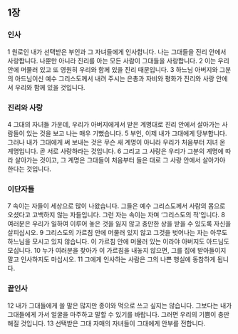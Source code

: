 ## 1장
### 인사
1 원로인 내가 선택받은 부인과 그 자녀들에게 인사합니다. 나는 그대들을 진리 안에서 사랑합니다. 나뿐만 아니라 진리를 아는 모든 사람이 그대들을 사랑합니다.
2 이는 우리 안에 머물러 있고 또 영원히 우리와 함께 있을 진리 때문입니다.
3 하느님 아버지와 그분의 아드님이신 예수 그리스도께서 내려 주시는 은총과 자비와 평화가 진리와 사랑 안에서 우리와 함께 있을 것입니다.
### 진리와 사랑
4 그대의 자녀들 가운데, 우리가 아버지에게서 받은 계명대로 진리 안에서 살아가는 사람들이 있는 것을 보고 나는 매우 기뻤습니다.
5 부인, 이제 내가 그대에게 당부합니다. 그러나 내가 그대에게 써 보내는 것은 무슨 새 계명이 아니라 우리가 처음부터 지녀 온 계명입니다. 곧 서로 사랑하라는 것입니다.
6 그리고 그 사랑은 우리가 그분의 계명에 따라 살아가는 것이고, 그 계명은 그대들이 처음부터 들은 대로 그 사랑 안에서 살아가야 한다는 것입니다.
### 이단자들
7 속이는 자들이 세상으로 많이 나왔습니다. 그들은 예수 그리스도께서 사람의 몸으로 오셨다고 고백하지 않는 자들입니다. 그런 자는 속이는 자며 ‘그리스도의 적’입니다.
8 여러분은 우리가 일하여 이루어 놓은 것을 잃지 않고 충만한 상을 받을 수 있도록 자신을 살피십시오.
9 그리스도의 가르침 안에 머물러 있지 않고 그것을 벗어나는 자는 아무도 하느님을 모시고 있지 않습니다. 이 가르침 안에 머물러 있는 이라야 아버지도 아드님도 모십니다.
10 누가 여러분을 찾아가 이 가르침을 내놓지 않으면, 그를 집에 받아들이지 말고 인사하지도 마십시오.
11 그에게 인사하는 사람은 그의 나쁜 행실에 동참하게 됩니다.
### 끝인사
12 내가 그대들에게 쓸 말은 많지만 종이와 먹으로 쓰고 싶지는 않습니다. 그보다는 내가 그대들에게 가서 얼굴을 마주하고 말할 수 있기를 바랍니다. 그러면 우리의 기쁨이 충만해질 것입니다.
13 선택받은 그대 자매의 자녀들이 그대에게 안부를 전합니다.
